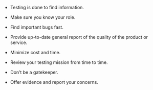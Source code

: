 * Testing is done to find information.

* Make sure you know your role.

* Find important bugs fast.

* Provide up-to-date general report of the quality of the product or service.

* Minimize cost and time.

* Review your testing mission from time to time.

* Don’t be a gatekeeper.

* Offer evidence and report your concerns.
